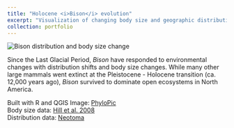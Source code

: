 ```yaml
---
title: "Holocene <i>Bison</i> evolution"
excerpt: "Visualization of changing body size and geographic distribution." 
collection: portfolio
---
```


![Bison distribution and body size change](/images/NABisonHolocene_v2.2.gif)  

Since the Last Glacial Period, _Bison_ have responded to environmental changes with distribution shifts and body size changes. While many other large mammals went extinct at the Pleistocene - Holocene transition (ca. 12,000 years ago), _Bison_ survived to dominate open ecosystems in North America.

Built with R and QGIS
Image: [PhyloPic](http://phylopic.org/)  
Body size data: [Hill et al. 2008](https://www.sciencedirect.com/science/article/pii/S0277379108001571?via%3Dihub)  
Distribution data: [Neotoma](https://www.neotomadb.org/)  
